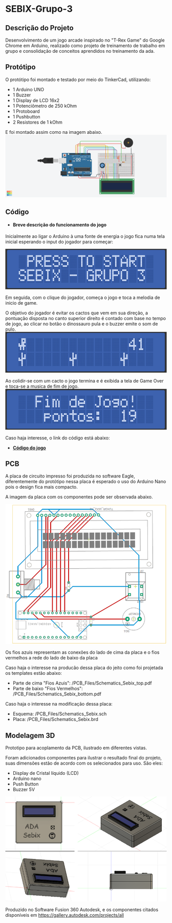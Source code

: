 # SEBIX-Grupo-3
## Descrição do Projeto
Desenvolvimento de um jogo arcade inspirado no "T-Rex Game" do Google Chrome em Arduino, realizado como projeto de treinamento de trabalho em grupo e consolidação de conceitos aprendidos no treinamento da ada. 
## Protótipo
O protótipo foi montado e testado por meio do TinkerCad, utilizando:
- 1 Arduino UNO
- 1 Buzzer 
- 1 Display de LCD 16x2
- 1 Potenciômetro de 250 kOhm
- 1 Protoboard 
- 1 Pushbutton
- 2 Resistores de 1 kOhm 

E foi montado assim como na imagem abaixo.
![Prototipo montado no TinkerCad](/Imagens/montagem-tinkercad.png)

## Código
- #### Breve descrição do funcionamento do jogo
Inicialmente ao ligar o Arduino à uma fonte de energia o jogo fica numa tela inicial esperando o input do jogador para começar:

![Tela inicial do jogo](/Imagens/tela-start.png)

Em seguida, com o clique do jogador, começa o jogo e toca a melodia de inicio de game. 

O objetivo do jogador é evitar os cactos que vem em sua direção, a pontuação disposta no canto superior direito é contado com base no tempo de jogo, ao clicar no botão o dinossauro pula e o buzzer emite o som de pulo.
![Tela durante o jogo](/Imagens/tela-ingame.png)

Ao colidir-se com um cacto o jogo termina e é exibida a tela de Game Over e toca-se a musica de fim de jogo.
![Tela de fim de jogo](/Imagens/tela-gameover.png)

Caso haja interesse, o link do código está abaixo:
- **[Código do jogo](/codigo-sebix-grupo3.ino.ino)**

## PCB
A placa de circuito impresso foi produzida no software Eagle, diferentemente do protótipo nessa placa é esperado o uso do Arduino Nano pois o design fica mais compacto.

A imagem da placa com os componentes pode ser observada abaixo.

![PCB produzida no Eagle](/Imagens/PCB.png)

Os fios azuis representam as conexões do lado de cima da placa e o fios vermelhos a rede do lado de baixo da placa

Caso haja o interesse na producão dessa placa do jeito como foi projetada os templates estão abaixo:
 
- Parte de cima "Fios Azuis": /PCB_Files/Schematics_Sebix_top.pdf
- Parte de baixo "Fios Vermelhos": /PCB_Files/Schematics_Sebix_bottom.pdf

Caso haja o interesse na modificação dessa placa: 

- Esquema: /PCB_Files/Schematics_Sebix.sch
- Placa: /PCB_Files/Schematics_Sebix.brd

## Modelagem 3D
Prototipo para acoplamento da PCB, ilustrado em diferentes vistas. 

Foram adicionados componentes para ilustrar o resultado final do projeto, suas dimensões estão de acordo com os selecionados para uso. São eles:
- Display de Cristal líquido (LCD)
- Arduino nano
- Push Button
- Buzzer 5V

![Prototipo para acoplamento](https://github.com/G110-ctrl/SEBIX-Grupo-3/blob/main/Imagens/modelo3d.png)

Produzido no Software Fusion 360 Autodesk, e os componentes citados disponíveis em https://gallery.autodesk.com/projects/all
